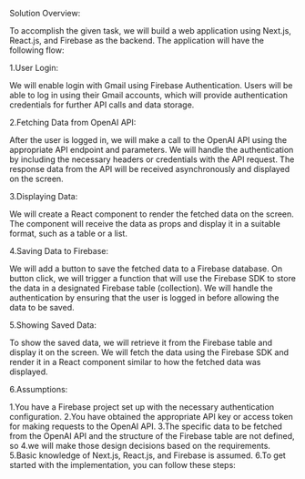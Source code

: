 Solution Overview:

To accomplish the given task, we will build a web application using Next.js, React.js, and Firebase as the backend. The application will have the following flow:

1.User Login:

We will enable login with Gmail using Firebase Authentication.
Users will be able to log in using their Gmail accounts, which will provide authentication credentials for further API calls and data storage.

2.Fetching Data from OpenAI API:

After the user is logged in, we will make a call to the OpenAI API using the appropriate API endpoint and parameters.
We will handle the authentication by including the necessary headers or credentials with the API request.
The response data from the API will be received asynchronously and displayed on the screen.

3.Displaying Data:

We will create a React component to render the fetched data on the screen.
The component will receive the data as props and display it in a suitable format, such as a table or a list.

4.Saving Data to Firebase:

We will add a button to save the fetched data to a Firebase database.
On button click, we will trigger a function that will use the Firebase SDK to store the data in a designated Firebase table (collection).
We will handle the authentication by ensuring that the user is logged in before allowing the data to be saved.

5.Showing Saved Data:

To show the saved data, we will retrieve it from the Firebase table and display it on the screen.
We will fetch the data using the Firebase SDK and render it in a React component similar to how the fetched data was displayed.

6.Assumptions:

1.You have a Firebase project set up with the necessary authentication configuration.
2.You have obtained the appropriate API key or access token for making requests to the OpenAI API.
3.The specific data to be fetched from the OpenAI API and the structure of the Firebase table are not defined, so 4.we will make those design decisions based on the requirements.
5.Basic knowledge of Next.js, React.js, and Firebase is assumed.
6.To get started with the implementation, you can follow these steps:

